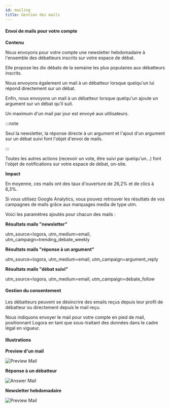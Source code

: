 ```yaml
---
id: mailing
title: Gestion des mails
---
```


#### Envoi de mails pour votre compte

**Contenu**

Nous envoyons pour votre compte une newsletter hebdomadaire à l'ensemble des débatteurs inscrits sur votre espace de débat. 

Elle propose les dix débats de la semaine les plus populaires aux débatteurs inscrits.  

Nous envoyons également un mail à un débatteur lorsque quelqu'un lui répond directement sur un débat. 

Enfin, nous envoyons un mail à un débatteur lorsque quelqu'un ajoute un argument sur un débat qu'il suit. 

Un maximum d'un mail par jour est envoyé aux utilisateurs. 

:::note

Seul la newsletter, la réponse directe à un argument et l'ajout d'un argument sur un débat suivi font l'objet d'envoi de mails. 

:::

Toutes les autres actions (recevoir un vote, être suivi par quelqu'un...) font l'objet de notifications sur votre espace de débat, on-site. 

**Impact**

En moyenne, ces mails ont des taux d'ouverture de 26,2% et de clics à 6,3%. 

Si vous utilisez Google Analytics, vous pouvez retrouver les résultats de vos campagnes de mails grâce aux marquages media de type utm. 

Voici les paramètres ajoutés pour chacun des mails : 

**Résultats mails "newsletter"**

utm_source=logora, utm_medium=email, utm_campaign=trending_debate_weekly

**Résultats mails "réponse à un argument"**

utm_source=logora, utm_medium=email, utm_campaign=argument_reply

**Résultats mails "débat suivi"**

utm_source=logora, utm_medium=email, utm_campaign=debate_follow

#### Gestion du consentement

Les débatteurs peuvent se désincrire des emails reçus depuis leur profil de débatteur ou directement depuis le mail reçu. 

Nous indiquons envoyer le mail pour votre compte en pied de mail, positionnant Logora en tant que sous-traitant des données dans le cadre légal en vigueur. 







#### Illustrations

**Preview d'un mail**

![Preview Mail](/img/previewmail.png)

**Réponse à un débatteur**

![Answer Mail](/img/answermail.png)

**Newsletter hebdomadaire**

![Preview Mail](/img/insidemail.png)

